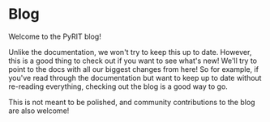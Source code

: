 # Blog

Welcome to the PyRIT blog!

Unlike the documentation, we won't try to keep this up to date. However, this is a good thing to check out if you want to see what's new! We'll try to point to the docs with all our biggest changes from here! So for example, if you've read through the documentation but want to keep up to date without re-reading everything, checking out the blog is a good way to go.

This is not meant to be polished, and community contributions to the blog are also welcome!


